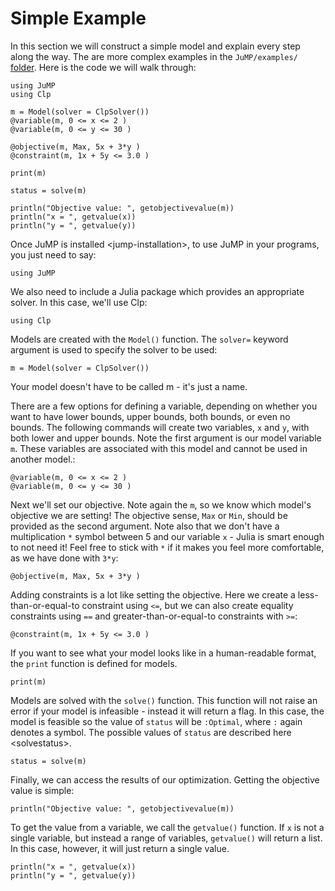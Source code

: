 Simple Example
==============

In this section we will construct a simple model and explain every step along the way. The are more complex examples in the `JuMP/examples/` [folder](https://github.com/JuliaOpt/JuMP.jl/tree/master/examples). Here is the code we will walk through:

    using JuMP
    using Clp

    m = Model(solver = ClpSolver())
    @variable(m, 0 <= x <= 2 )
    @variable(m, 0 <= y <= 30 )

    @objective(m, Max, 5x + 3*y )
    @constraint(m, 1x + 5y <= 3.0 )

    print(m)

    status = solve(m)

    println("Objective value: ", getobjectivevalue(m))
    println("x = ", getvalue(x))
    println("y = ", getvalue(y))

Once JuMP is installed &lt;jump-installation&gt;, to use JuMP in your programs, you just need to say:

    using JuMP

We also need to include a Julia package which provides an appropriate solver. In this case, we'll use Clp:

    using Clp

Models are created with the `Model()` function. The `solver=` keyword argument is used to specify the solver to be used:

    m = Model(solver = ClpSolver())

Your model doesn't have to be called m - it's just a name.

There are a few options for defining a variable, depending on whether you want to have lower bounds, upper bounds, both bounds, or even no bounds. The following commands will create two variables, `x` and `y`, with both lower and upper bounds. Note the first argument is our model variable `m`. These variables are associated with this model and cannot be used in another model.:

    @variable(m, 0 <= x <= 2 )
    @variable(m, 0 <= y <= 30 )

Next we'll set our objective. Note again the `m`, so we know which model's objective we are setting! The objective sense, `Max` or `Min`, should be provided as the second argument. Note also that we don't have a multiplication `*` symbol between 5 and our variable `x` - Julia is smart enough to not need it! Feel free to stick with `*` if it makes you feel more comfortable, as we have done with `3*y`:

    @objective(m, Max, 5x + 3*y )

Adding constraints is a lot like setting the objective. Here we create a less-than-or-equal-to constraint using `<=`, but we can also create equality constraints using `==` and greater-than-or-equal-to constraints with `>=`:

    @constraint(m, 1x + 5y <= 3.0 )

If you want to see what your model looks like in a human-readable format, the `print` function is defined for models.

    print(m)

Models are solved with the `solve()` function. This function will not raise an error if your model is infeasible - instead it will return a flag. In this case, the model is feasible so the value of `status` will be `:Optimal`, where `:` again denotes a symbol. The possible values of `status` are described here &lt;solvestatus&gt;.

    status = solve(m)

Finally, we can access the results of our optimization. Getting the objective value is simple:

    println("Objective value: ", getobjectivevalue(m))

To get the value from a variable, we call the `getvalue()` function. If `x` is not a single variable, but instead a range of variables, `getvalue()` will return a list. In this case, however, it will just return a single value.

    println("x = ", getvalue(x))
    println("y = ", getvalue(y))
